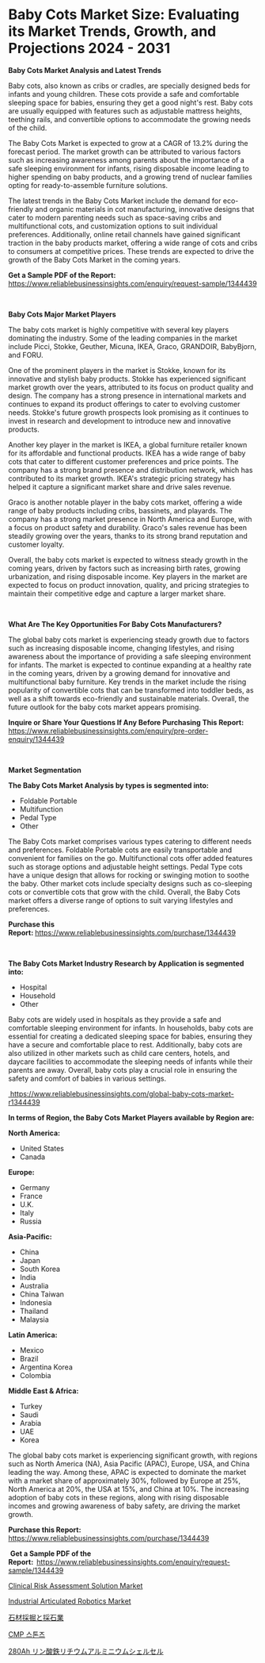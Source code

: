 <p><h1>Baby Cots Market Size: Evaluating its Market Trends, Growth, and Projections 2024 - 2031</h1></p><p><strong>Baby Cots Market Analysis and Latest Trends</strong></p>
<p><p>Baby cots, also known as cribs or cradles, are specially designed beds for infants and young children. These cots provide a safe and comfortable sleeping space for babies, ensuring they get a good night's rest. Baby cots are usually equipped with features such as adjustable mattress heights, teething rails, and convertible options to accommodate the growing needs of the child.</p><p>The Baby Cots Market is expected to grow at a CAGR of 13.2% during the forecast period. The market growth can be attributed to various factors such as increasing awareness among parents about the importance of a safe sleeping environment for infants, rising disposable income leading to higher spending on baby products, and a growing trend of nuclear families opting for ready-to-assemble furniture solutions.</p><p>The latest trends in the Baby Cots Market include the demand for eco-friendly and organic materials in cot manufacturing, innovative designs that cater to modern parenting needs such as space-saving cribs and multifunctional cots, and customization options to suit individual preferences. Additionally, online retail channels have gained significant traction in the baby products market, offering a wide range of cots and cribs to consumers at competitive prices. These trends are expected to drive the growth of the Baby Cots Market in the coming years.</p></p>
<p><strong>Get a Sample PDF of the Report:&nbsp;</strong> <a href="https://www.reliablebusinessinsights.com/enquiry/request-sample/1344439">https://www.reliablebusinessinsights.com/enquiry/request-sample/1344439</a></p>
<p>&nbsp;</p>
<p><strong>Baby Cots Major Market Players</strong></p>
<p><p>The baby cots market is highly competitive with several key players dominating the industry. Some of the leading companies in the market include Picci, Stokke, Geuther, Micuna, IKEA, Graco, GRANDOIR, BabyBjorn, and FORU.</p><p>One of the prominent players in the market is Stokke, known for its innovative and stylish baby products. Stokke has experienced significant market growth over the years, attributed to its focus on product quality and design. The company has a strong presence in international markets and continues to expand its product offerings to cater to evolving customer needs. Stokke's future growth prospects look promising as it continues to invest in research and development to introduce new and innovative products.</p><p>Another key player in the market is IKEA, a global furniture retailer known for its affordable and functional products. IKEA has a wide range of baby cots that cater to different customer preferences and price points. The company has a strong brand presence and distribution network, which has contributed to its market growth. IKEA's strategic pricing strategy has helped it capture a significant market share and drive sales revenue.</p><p>Graco is another notable player in the baby cots market, offering a wide range of baby products including cribs, bassinets, and playards. The company has a strong market presence in North America and Europe, with a focus on product safety and durability. Graco's sales revenue has been steadily growing over the years, thanks to its strong brand reputation and customer loyalty.</p><p>Overall, the baby cots market is expected to witness steady growth in the coming years, driven by factors such as increasing birth rates, growing urbanization, and rising disposable income. Key players in the market are expected to focus on product innovation, quality, and pricing strategies to maintain their competitive edge and capture a larger market share.</p></p>
<p>&nbsp;</p>
<p><strong>What Are The Key Opportunities For Baby Cots Manufacturers?</strong></p>
<p><p>The global baby cots market is experiencing steady growth due to factors such as increasing disposable income, changing lifestyles, and rising awareness about the importance of providing a safe sleeping environment for infants. The market is expected to continue expanding at a healthy rate in the coming years, driven by a growing demand for innovative and multifunctional baby furniture. Key trends in the market include the rising popularity of convertible cots that can be transformed into toddler beds, as well as a shift towards eco-friendly and sustainable materials. Overall, the future outlook for the baby cots market appears promising.</p></p>
<p><strong>Inquire or Share Your Questions If Any Before Purchasing This Report:</strong> <a href="https://www.reliablebusinessinsights.com/enquiry/pre-order-enquiry/1344439">https://www.reliablebusinessinsights.com/enquiry/pre-order-enquiry/1344439</a></p>
<p>&nbsp;</p>
<p><strong>Market Segmentation</strong></p>
<p><strong>The Baby Cots Market Analysis by types is segmented into:</strong></p>
<p><ul><li>Foldable Portable</li><li>Multifunction</li><li>Pedal Type</li><li>Other</li></ul></p>
<p><p>The Baby Cots market comprises various types catering to different needs and preferences. Foldable Portable cots are easily transportable and convenient for families on the go. Multifunctional cots offer added features such as storage options and adjustable height settings. Pedal Type cots have a unique design that allows for rocking or swinging motion to soothe the baby. Other market cots include specialty designs such as co-sleeping cots or convertible cots that grow with the child. Overall, the Baby Cots market offers a diverse range of options to suit varying lifestyles and preferences.</p></p>
<p><strong>Purchase this Report:&nbsp;</strong><a href="https://www.reliablebusinessinsights.com/purchase/1344439">https://www.reliablebusinessinsights.com/purchase/1344439</a></p>
<p>&nbsp;</p>
<p><strong>The Baby Cots Market Industry Research by Application is segmented into:</strong></p>
<p><ul><li>Hospital</li><li>Household</li><li>Other</li></ul></p>
<p><p>Baby cots are widely used in hospitals as they provide a safe and comfortable sleeping environment for infants. In households, baby cots are essential for creating a dedicated sleeping space for babies, ensuring they have a secure and comfortable place to rest. Additionally, baby cots are also utilized in other markets such as child care centers, hotels, and daycare facilities to accommodate the sleeping needs of infants while their parents are away. Overall, baby cots play a crucial role in ensuring the safety and comfort of babies in various settings.</p></p>
<p><a href="https://www.reliablebusinessinsights.com/global-baby-cots-market-r1344439">&nbsp;https://www.reliablebusinessinsights.com/global-baby-cots-market-r1344439</a></p>
<p><strong>In terms of Region, the Baby Cots Market Players available by Region are:</strong></p>
<p>
    <p> <strong> North America: </strong>
        <ul>
            <li>United States</li>
            <li>Canada</li>
        </ul>
        </p> 
    <p> <strong> Europe: </strong>
        <ul>
            <li>Germany</li>
            <li>France</li>
            <li>U.K.</li>
            <li>Italy</li>
            <li>Russia</li>
        </ul>
        </p> 
    <p> <strong> Asia-Pacific: </strong>
        <ul>
            <li>China</li>
            <li>Japan</li>
            <li>South Korea</li>
            <li>India</li>
            <li>Australia</li>
            <li>China Taiwan</li>
            <li>Indonesia</li>
            <li>Thailand</li>
            <li>Malaysia</li>
        </ul>
        </p> 
    <p> <strong> Latin America: </strong>
        <ul>
            <li>Mexico</li>
            <li>Brazil</li>
            <li>Argentina Korea</li>
            <li>Colombia</li>
        </ul>
        </p> 
    <p> <strong> Middle East & Africa: </strong>
        <ul>
            <li>Turkey</li>
            <li>Saudi</li>
            <li>Arabia</li>
            <li>UAE</li>
            <li>Korea</li>
        </ul>
    </p>
    </p>
<p><p>The global baby cots market is experiencing significant growth, with regions such as North America (NA), Asia Pacific (APAC), Europe, USA, and China leading the way. Among these, APAC is expected to dominate the market with a market share of approximately 30%, followed by Europe at 25%, North America at 20%, the USA at 15%, and China at 10%. The increasing adoption of baby cots in these regions, along with rising disposable incomes and growing awareness of baby safety, are driving the market growth.</p></p>
<p><strong>Purchase this Report: </strong><a href="https://www.reliablebusinessinsights.com/purchase/1344439">https://www.reliablebusinessinsights.com/purchase/1344439</a></p>
<p>&nbsp;<strong>Get a Sample PDF of the Report:&nbsp;&nbsp;</strong><a href="https://www.reliablebusinessinsights.com/enquiry/request-sample/1344439">https://www.reliablebusinessinsights.com/enquiry/request-sample/1344439</a></p>
<p><strong></strong></p>
<p><p><a href="https://github.com/gladysalidde/Market-Research-Report-List-1/blob/main/clinical-risk-assessment-solution-market.md">Clinical Risk Assessment Solution Market</a></p><p><a href="https://github.com/dimitrishawkinswaynenp91rgz/Market-Research-Report-List-2/blob/main/industrial-articulated-robotics-market.md">Industrial Articulated Robotics Market</a></p><p><a href="https://github.com/one-cool-chick/Market-Research-Report-List-1/blob/main/186675599989.md">石材採掘と採石業</a></p><p><a href="https://github.com/Jackieshlerin98056/Market-Research-Report-List-1/blob/main/284024591319.md">CMP 스톤즈</a></p><p><a href="https://github.com/luffiazaza/Market-Research-Report-List-1/blob/main/334533999988.md">280Ah リン酸鉄リチウムアルミニウムシェルセル</a></p></p>